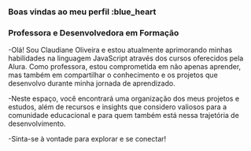 ### Boas vindas ao meu perfil  :blue_heart

### Professora e Desenvolvedora em Formação

-Olá! Sou Claudiane Oliveira e estou atualmente aprimorando minhas habilidades na linguagem JavaScript através dos cursos oferecidos pela Alura. Como professora, estou comprometida em não apenas aprender, mas também em compartilhar o conhecimento e os projetos que desenvolvo durante minha jornada de aprendizado.

-Neste espaço, você encontrará uma organização dos meus projetos e estudos, além de recursos e insights que considero valiosos para a comunidade educacional e para quem também está nessa trajetória de desenvolvimento.

-Sinta-se à vontade para explorar e se conectar!



